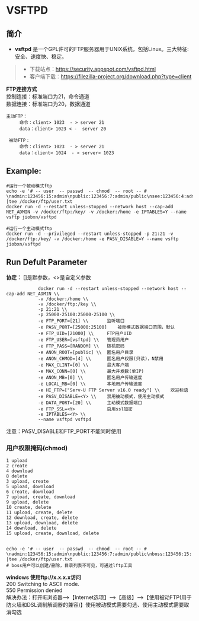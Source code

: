 VSFTPD
===
## 简介
* **vsftpd** 是一个GPL许可的FTP服务器用于UNIX系统，包括Linux。三大特征:安全、速度快、稳定。
> * 下载站点：https://security.appspot.com/vsftpd.html
> * 客户端下载：https://filezilla-project.org/download.php?type=client

**FTP连接方式**  
控制连接：标准端口为21，命令通道  
数据连接：标准端口为20，数据通道  

    主动FTP：
         命令：client> 1023  - > server 21  
         data：client> 1023 < -  server 20  

     被动FTP：  
         命令：client> 1023  - > server 21  
         data：client> 1024  - > server> 1023  


## Example:

    #运行一个被动模式ftp
    echo -e '# -- user  -- passwd  -- chmod  -- root -- # \nadmin:123456:15:admin\npublic:123456:7:admin/public\nsee:123456:4:admin' |tee /docker/ftp/user.txt
    docker run -d --restart unless-stopped --network host --cap-add NET_ADMIN -v /docker/ftp:/key/ -v /docker:/home -e IPTABLES=Y --name vsftp jiobxn/vsftpd
    
    #运行一个主动模式ftp
    docker run -d --privileged --restart unless-stopped -p 21:21 -v /docker/ftp:/key/ -v /docker:/home -e PASV_DISABLE=Y --name vsftp  jiobxn/vsftpd


## Run Defult Parameter
**协定：** []是默参数，<>是自定义参数

				docker run -d --restart unless-stopped --network host --cap-add NET_ADMIN \\
				-v /docker:/home \\
				-v /docker/ftp:/key \\
				-p 21:21 \\
				-p 25000-25100:25000-25100 \\
				-e FTP_PORT=[21] \\       监听端口
				-e PASV_PORT=[25000:25100]    被动模式数据端口范围，默认
				-e FTP_UID=[21000] \\     FTP用户UID
				-e FTP_USER=[vsftpd] \\   管理员用户
				-e FTP_PASS=[RANDOM] \\   随机密码
				-e ANON_ROOT=[public] \\  匿名用户目录
				-e ANON_CHMOD=[4] \\      匿名用户权限(只读)，N禁用
				-e MAX_CLINT=[0] \\       最大客户端
				-e MAX_CONN=[0] \\        最大并发数(单IP)
				-e ANON_MB=[0] \\         匿名用户传输速度
				-e LOCAL_MB=[0] \\        本地用户传输速度
				-e HI_FTP=["Serv-U FTP Server v16.0 ready"] \\    欢迎标语
				-e PASV_DISABLE=<Y> \\    禁用被动模式，使用主动模式
				-e DATA_PORT=[20] \\      主动模式数据端口
				-e FTP_SSL=<Y>            启用ssl加密
				-e IPTABLES=<Y> \\
				--name vsftpd vsftpd

注意：PASV_DISABLE和FTP_PORT不能同时使用

### 用户权限掩码(chmod)
  
	1 upload
	2 create
	4 download
	8 delete
	3 upload, create
	5 upload, download
	6 create, download
	7 upload, create, download
	9 upload, delete
	10 create, delete
	11 upload, create, delete
	12 download, create, delete
	13 upload, download, delete
	14 download, delete
	15 upload, create, download, delete


	echo -e '# -- user  -- passwd  -- chmod  -- root -- # \nadmin:123456:15:admin\npublic:123456:7:admin/public\nboss:123456:15:' |tee /docker/ftp/user.txt
	# boss用户可以创建/删除，目录列表不可见，可通过lftp工具

**windows 使用ftp://x.x.x.x访问**  
200 Switching to ASCII mode.  
550 Permission denied  
解决办法：打开IE浏览器-->【Internet选项】-->【高级】-->【使用被动FTP(用于防火墙和DSL调制解调器的兼容)】使用被动模式需要勾选、使用主动模式需要取消勾选
